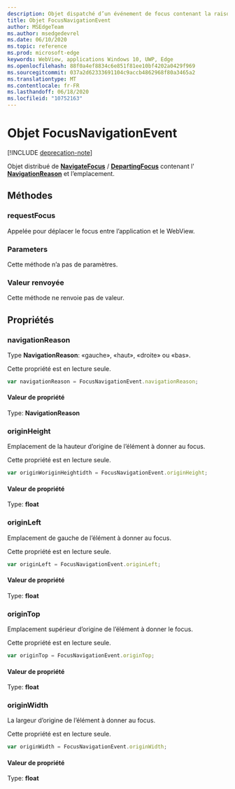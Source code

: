 ```yaml
---
description: Objet dispatché d’un événement de focus contenant la raison et l’emplacement de la navigation
title: Objet FocusNavigationEvent
author: MSEdgeTeam
ms.author: msedgedevrel
ms.date: 06/10/2020
ms.topic: reference
ms.prod: microsoft-edge
keywords: WebView, applications Windows 10, UWP, Edge
ms.openlocfilehash: 88f0a4ef8834c6e851f81ee10bf4202a0429f969
ms.sourcegitcommit: 037a2d62333691104c9accb4862968f80a3465a2
ms.translationtype: MT
ms.contentlocale: fr-FR
ms.lasthandoff: 06/18/2020
ms.locfileid: "10752163"
---
```

# Objet FocusNavigationEvent  

[!INCLUDE [deprecation-note](../includes/deprecation-note.md)]  

Objet distribué de [**NavigateFocus**](../webview.md#navigatefocus) / [**DepartingFocus**](../webview.md#departingfocus) contenant l' [**NavigationReason**](#navigationreason) et l’emplacement.  

## Méthodes  

### requestFocus  

Appelée pour déplacer le focus entre l’application et le WebView.  

### Parameters  

Cette méthode n’a pas de paramètres.  

### Valeur renvoyée  

Cette méthode ne renvoie pas de valeur.  

## Propriétés  

### navigationReason  

Type **NavigationReason**: «gauche», «haut», «droite» ou «bas».  

Cette propriété est en lecture seule.  

```javascript
var navigationReason = FocusNavigationEvent.navigationReason;
```  

#### Valeur de propriété  

Type: **NavigationReason**  

### originHeight  

Emplacement de la hauteur d’origine de l’élément à donner au focus.  

Cette propriété est en lecture seule.  

```javascript
var originWoriginHeightidth = FocusNavigationEvent.originHeight;
```  

#### Valeur de propriété  

Type: **float**  

### originLeft  

Emplacement de gauche de l’élément à donner au focus.  

Cette propriété est en lecture seule.  

```javascript
var originLeft = FocusNavigationEvent.originLeft;
```  

#### Valeur de propriété  

Type: **float**  

### originTop  

Emplacement supérieur d’origine de l’élément à donner le focus.  

Cette propriété est en lecture seule.  

```javascript
var originTop = FocusNavigationEvent.originTop;
```  

#### Valeur de propriété  

Type: **float**  

### originWidth  

La largeur d’origine de l’élément à donner au focus.  

Cette propriété est en lecture seule.  

```javascript
var originWidth = FocusNavigationEvent.originWidth;
```  

#### Valeur de propriété  

Type: **float**  
